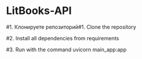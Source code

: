 # LitBooks-API

#1. Клонируете репозиторий#1. Clone the repository

#2. Install all dependencies from requirements

#3. Run with the command 
uvicorn main_app:app 
